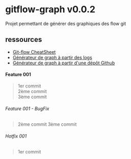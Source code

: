 # gitflow-graph v0.0.2
Projet permettant de générer des graphiques des flow git

## ressources
- [Git-flow CheatSheet](https://danielkummer.github.io/git-flow-cheatsheet/ "Git-flow CheatSheet")
- [Générateur de graph à partir des logs](http://bit-booster.com/graph.html "Générateur de graph à partir des logs")
- [Générateur de graph à partir d'une dépôt Github](http://beta.gitflowchart.com/ "Générateur de graph à partir d'une dépôt Github")

#### Feature 001
> 1er commit  
> 2ème commit  
> 3ème commit  
###### Feature 001 - BugFix
> 2ème commit
> 3ème commit
###### Hotfix 001
> 1er commit